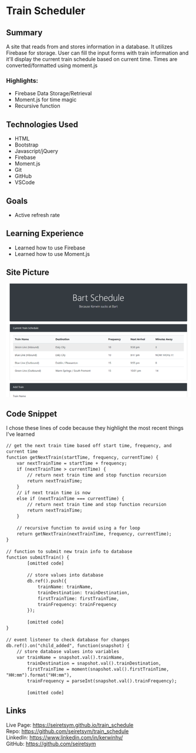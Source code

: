 # Train Scheduler

## Summary
A site that reads from and stores information in a database. It utilizes Firebase for storage. User can fill the input forms with train information and it'll display the current train schedule based on current time. Times are converted/formatted using moment.js

### **Highlights:**
- Firebase Data Storage/Retrieval
- Moment.js for time magic
- Recursive function


## Technologies Used
- HTML
- Bootstrap
- Javascript/jQuery
- Firebase
- Moment.js
- Git
- GitHub
- VSCode

## Goals
- Active refresh rate

## Learning Experience
- Learned how to use Firebase
- Learned how to use Moment.js

## Site Picture
![Train Scheduler](assets/images/readme.PNG)

## Code Snippet
I chose these lines of code because they highlight the most recent things I've learned

```
// get the next train time based off start time, frequency, and current time
function getNextTrain(startTime, frequency, currentTime) {
    var nextTrainTime = startTime + frequency;
    if (nextTrainTime > currentTime) {
        // return next train time and stop function recursion
        return nextTrainTime;
    }
    // if next train time is now
    else if (nextTrainTime === currentTime) {
        // return next train time and stop function recursion
        return nextTrainTime;
    }

    // recursive function to avoid using a for loop
    return getNextTrain(nextTrainTime, frequency, currentTime);
}

// function to submit new train info to database
function submitTrain() {
        [omitted code]

        // store values into database
        db.ref().push({
            trainName: trainName,
            trainDestination: trainDestination,
            firstTrainTime: firstTrainTime,
            trainFrequency: trainFrequency
        });
        
        [omitted code]
}

// event listener to check database for changes
db.ref().on("child_added", function(snapshot) {
    // store database values into variables
    var trainName = snapshot.val().trainName,
        trainDestination = snapshot.val().trainDestination,
        firstTrainTime = moment(snapshot.val().firstTrainTime, "HH:mm").format("HH:mm"),
        trainFrequency = parseInt(snapshot.val().trainFrequency);

        [omitted code]
```

## Links
Live Page: https://seiretsym.github.io/train_schedule<br>
Repo: https://github.com/seiretsym/train_schedule<br>
LinkedIn: https://www.linkedin.com/in/kerwinhy/<br>
GitHub: https://github.com/seiretsym<br>
